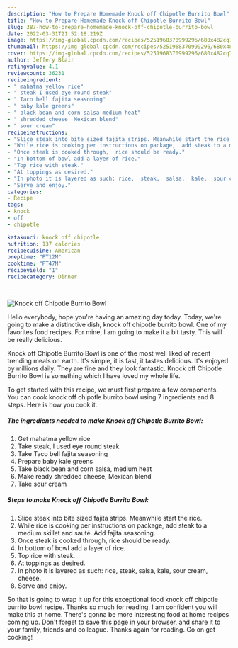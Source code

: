 ```yaml
---
description: "How to Prepare Homemade Knock off Chipotle Burrito Bowl"
title: "How to Prepare Homemade Knock off Chipotle Burrito Bowl"
slug: 387-how-to-prepare-homemade-knock-off-chipotle-burrito-bowl
date: 2022-03-31T21:52:18.219Z
image: https://img-global.cpcdn.com/recipes/5251968370999296/680x482cq70/knock-off-chipotle-burrito-bowl-recipe-main-photo.jpg
thumbnail: https://img-global.cpcdn.com/recipes/5251968370999296/680x482cq70/knock-off-chipotle-burrito-bowl-recipe-main-photo.jpg
cover: https://img-global.cpcdn.com/recipes/5251968370999296/680x482cq70/knock-off-chipotle-burrito-bowl-recipe-main-photo.jpg
author: Jeffery Blair
ratingvalue: 4.1
reviewcount: 36231
recipeingredient:
- " mahatma yellow rice"
- " steak I used eye round steak"
- " Taco bell fajita seasoning"
- " baby kale greens"
- " black bean and corn salsa medium heat"
- " shredded cheese  Mexican blend"
- " sour cream"
recipeinstructions:
- "Slice steak into bite sized fajita strips. Meanwhile start the rice."
- "While rice is cooking per instructions on package,  add steak to a medium skillet and sauté.  Add fajita seasoning."
- "Once steak is cooked through,  rice should be ready."
- "In bottom of bowl add a layer of rice."
- "Top rice with steak."
- "At toppings as desired."
- "In photo it is layered as such: rice,  steak,  salsa,  kale,  sour cream,  cheese."
- "Serve and enjoy."
categories:
- Recipe
tags:
- knock
- off
- chipotle

katakunci: knock off chipotle 
nutrition: 137 calories
recipecuisine: American
preptime: "PT12M"
cooktime: "PT47M"
recipeyield: "1"
recipecategory: Dinner

---
```



![Knock off Chipotle Burrito Bowl](https://img-global.cpcdn.com/recipes/5251968370999296/680x482cq70/knock-off-chipotle-burrito-bowl-recipe-main-photo.jpg)

Hello everybody, hope you're having an amazing day today. Today, we're going to make a distinctive dish, knock off chipotle burrito bowl. One of my favorites food recipes. For mine, I am going to make it a bit tasty. This will be really delicious.



Knock off Chipotle Burrito Bowl is one of the most well liked of recent trending meals on earth. It's simple, it is fast, it tastes delicious. It's enjoyed by millions daily. They are fine and they look fantastic. Knock off Chipotle Burrito Bowl is something which I have loved my whole life.


To get started with this recipe, we must first prepare a few components. You can cook knock off chipotle burrito bowl using 7 ingredients and 8 steps. Here is how you cook it.

<!--inarticleads1-->

##### The ingredients needed to make Knock off Chipotle Burrito Bowl:

1. Get  mahatma yellow rice
1. Take  steak, I used eye round steak
1. Take  Taco bell fajita seasoning
1. Prepare  baby kale greens
1. Take  black bean and corn salsa, medium heat
1. Make ready  shredded cheese,  Mexican blend
1. Take  sour cream




<!--inarticleads2-->

##### Steps to make Knock off Chipotle Burrito Bowl:

1. Slice steak into bite sized fajita strips. Meanwhile start the rice.
1. While rice is cooking per instructions on package,  add steak to a medium skillet and sauté.  Add fajita seasoning.
1. Once steak is cooked through,  rice should be ready.
1. In bottom of bowl add a layer of rice.
1. Top rice with steak.
1. At toppings as desired.
1. In photo it is layered as such: rice,  steak,  salsa,  kale,  sour cream,  cheese.
1. Serve and enjoy.




So that is going to wrap it up for this exceptional food knock off chipotle burrito bowl recipe. Thanks so much for reading. I am confident you will make this at home. There's gonna be more interesting food at home recipes coming up. Don't forget to save this page in your browser, and share it to your family, friends and colleague. Thanks again for reading. Go on get cooking!
